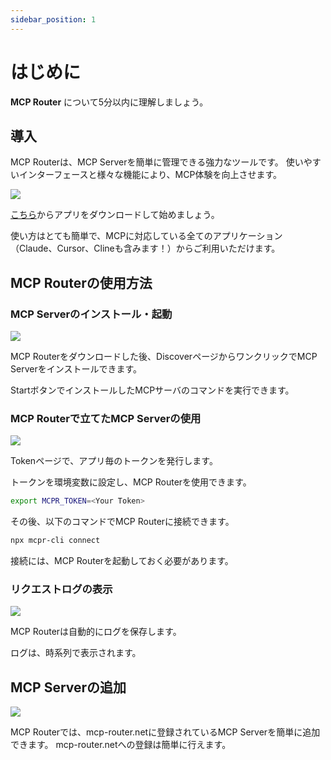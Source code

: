 ```yaml
---
sidebar_position: 1
---
```


# はじめに

**MCP Router** について5分以内に理解しましょう。

## 導入
MCP Routerは、MCP Serverを簡単に管理できる強力なツールです。
使いやすいインターフェースと様々な機能により、MCP体験を向上させます。

![](/img/tutorial/mcp-router-intro.png)

[こちら](https://github.com/mcp-router/mcp-router/releases)からアプリをダウンロードして始めましょう。

使い方はとても簡単で、MCPに対応している全てのアプリケーション（Claude、Cursor、Clineも含みます！）からご利用いただけます。

## MCP Routerの使用方法

### MCP Serverのインストール・起動

![](/img/tutorial/install-start.gif)

MCP Routerをダウンロードした後、DiscoverページからワンクリックでMCP Serverをインストールできます。

StartボタンでインストールしたMCPサーバのコマンドを実行できます。

### MCP Routerで立てたMCP Serverの使用

![](/img/tutorial/auth.gif)

Tokenページで、アプリ毎のトークンを発行します。

トークンを環境変数に設定し、MCP Routerを使用できます。

```bash
export MCPR_TOKEN=<Your Token>
```
その後、以下のコマンドでMCP Routerに接続できます。

```bash
npx mcpr-cli connect
```

接続には、MCP Routerを起動しておく必要があります。


### リクエストログの表示

![](/img/tutorial/logs.gif)

MCP Routerは自動的にログを保存します。

ログは、時系列で表示されます。


## MCP Serverの追加

![](/img/tutorial/mcp-router-server.gif)

MCP Routerでは、mcp-router.netに登録されているMCP Serverを簡単に追加できます。
mcp-router.netへの登録は簡単に行えます。

